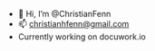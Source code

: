 - 👋 Hi, I’m @ChristianFenn
- 📫 christianhfenn@gmail.com
- Currently working on docuwork.io

<!---
ChristianFenn/ChristianFenn is a ✨ special ✨ repository because its `README.md` (this file) appears on your GitHub profile.
You can click the Preview link to take a look at your changes.
--->
